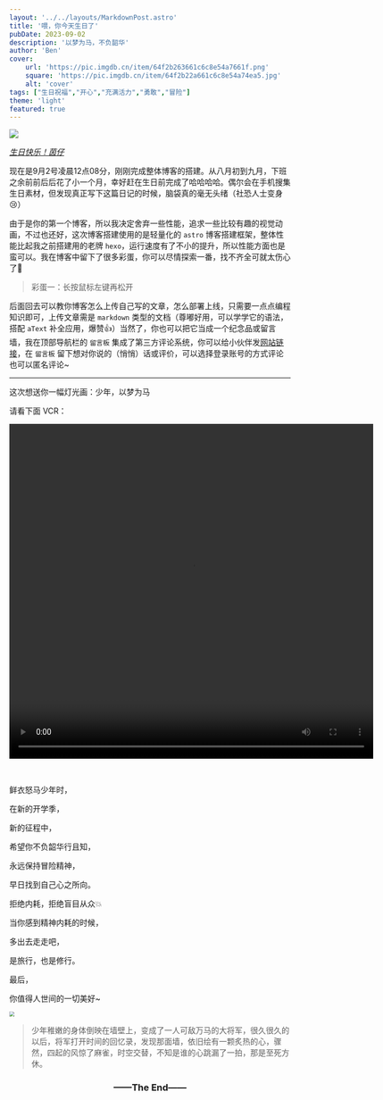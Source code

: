 ```yaml
---
layout: '../../layouts/MarkdownPost.astro'
title: '喂，你今天生日了'
pubDate: 2023-09-02
description: '以梦为马，不负韶华'
author: 'Ben'
cover:
    url: 'https://pic.imgdb.cn/item/64f2b263661c6c8e54a7661f.png'
    square: 'https://pic.imgdb.cn/item/64f2b22a661c6c8e54a74ea5.jpg'
    alt: 'cover'
tags: ["生日祝福","开心","充满活力","勇敢","冒险"]
theme: 'light'
featured: true
---
```


![](https://pic.imgdb.cn/item/64f2b553661c6c8e54a8275c.jpg)

<u>*生日快乐！茵仔*</u>

现在是9月2号凌晨12点08分，刚刚完成整体博客的搭建。从八月初到九月，下班之余前前后后花了小一个月，幸好赶在生日前完成了哈哈哈哈。偶尔会在手机搜集生日素材，但发现真正写下这篇日记的时候，脑袋真的毫无头绪（社恐人士变身😢）

由于是你的第一个博客，所以我决定舍弃一些性能，追求一些比较有趣的视觉动画，不过也还好，这次博客搭建使用的是轻量化的 `astro` 博客搭建框架，整体性能比起我之前搭建用的老牌 `hexo`，运行速度有了不小的提升，所以性能方面也是蛮可以。我在博客中留下了很多彩蛋，你可以尽情探索一番，找不齐全可就太伤心了🧐

> 彩蛋一：长按鼠标左键再松开

后面回去可以教你博客怎么上传自己写的文章，怎么部署上线，只需要一点点编程知识即可，上传文章需是 `markdown` 类型的文档（尊嘟好用，可以学学它的语法，搭配 `aText` 补全应用，爆赞👍）当然了，你也可以把它当成一个纪念品或留言墙，我在顶部导航栏的 `留言板` 集成了第三方评论系统，你可以给小伙伴发[<u>网站链接</u>](https://camille.plus/)，在 `留言板` 留下想对你说的（悄悄）话或评价，可以选择登录账号的方式评论也可以匿名评论~

---

这次想送你一幅灯光画：少年，以梦为马

请看下面 VCR：

<video width="652" height="600" controls loop>
   <source src="https://ben-oss-1311050996.cos.ap-guangzhou.myqcloud.com/knight.mp4" type="video/mp4">
   Your browser does not support the video tag.
</video>


​	

鲜衣怒马少年时，

在新的开学季，

新的征程中，

希望你不负韶华行且知，

永远保持冒险精神，

早日找到自己心之所向。

拒绝内耗，拒绝盲目从众💥

当你感到精神内耗的时候，

多出去走走吧，

是旅行，也是修行。

最后，

你值得人世间的一切美好~

<img src="https://pic.imgdb.cn/item/64f2d79f661c6c8e54b7c513.jpg" style="zoom: 57%;" />

> 少年稚嫩的身体倒映在墙壁上，变成了一人可敌万马的大将军，很久很久的以后，将军打开时间的回忆录，发现那面墙，依旧绘有一颗炙热的心，骤然，四起的风惊了麻雀，时空交替，不知是谁的心跳漏了一拍，那是至死方休。

<h3 style="text-align:center">——The End——</h3>
